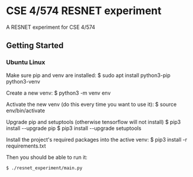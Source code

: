 # CSE 4/574 RESNET experiment

A RESNET experiment for CSE 4/574

## Getting Started

### Ubuntu Linux

Make sure pip and venv are installed:
    $ sudo apt install python3-pip python3-venv

Create a new venv:
    $ python3 -m venv env

Activate the new venv (do this every time you want to use it):
    $ source env/bin/activate

Upgrade pip and setuptools (otherwise tensorflow will not install)
    $ pip3 install --upgrade pip
    $ pip3 install --upgrade setuptools

Install the project's required packages into the active venv:
    $ pip3 install -r requirements.txt

Then you should be able to run it:

    $ ./resnet_experiment/main.py

